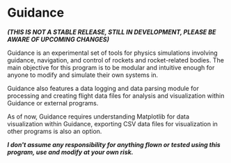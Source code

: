 # Guidance

***(THIS IS NOT A STABLE RELEASE, STILL IN DEVELOPMENT, PLEASE BE AWARE OF UPCOMING CHANGES)***

Guidance is an experimental set of tools for physics simulations involving guidance, navigation, and control of rockets and rocket-related bodies. The main objective for this
program is to be modular and intuitive enough for anyone to modify and simulate their own systems in.

Guidance also features a data logging and data parsing module for processing and creating flight data files for analysis and visualization within Guidance or external programs.

As of now, Guidance requires understanding Matplotlib for data visualization within Guidance, exporting CSV data files for visualization in other programs is also an option.

***I don't assume any responsibility for anything flown or tested using this program, use and modify at your own risk.***
